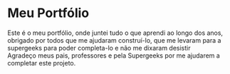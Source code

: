 # Meu Portfólio
Este é o meu portfólio, onde juntei tudo o que aprendi ao longo dos anos,
obrigado por todos que me ajudaram construí-lo, que me levaram para a supergeeks para poder completa-lo e não me dixaram desistir  
Agradeço meus pais, professores e pela Supergeeks por me ajudarem a completar este projeto.
